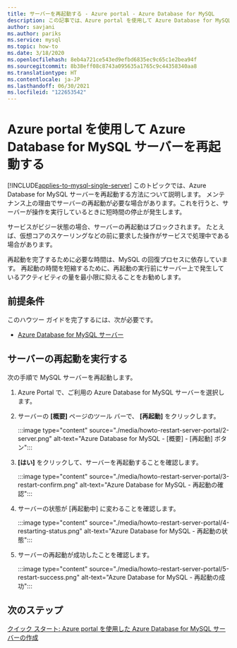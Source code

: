 ```yaml
---
title: サーバーを再起動する - Azure portal - Azure Database for MySQL
description: この記事では、Azure portal を使用して Azure Database for MySQL サーバーを再起動する方法について説明します。
author: savjani
ms.author: pariks
ms.service: mysql
ms.topic: how-to
ms.date: 3/18/2020
ms.openlocfilehash: 8eb4a721ce543ed9efbd6835ec9c65c1e2bea94f
ms.sourcegitcommit: 8b38eff08c8743a095635a1765c9c44358340aa8
ms.translationtype: HT
ms.contentlocale: ja-JP
ms.lasthandoff: 06/30/2021
ms.locfileid: "122653542"
---
```

# <a name="restart-azure-database-for-mysql-server-using-azure-portal"></a>Azure portal を使用して Azure Database for MySQL サーバーを再起動する

[!INCLUDE[applies-to-mysql-single-server](includes/applies-to-mysql-single-server.md)]
このトピックでは、Azure Database for MySQL サーバーを再起動する方法について説明します。 メンテナンス上の理由でサーバーの再起動が必要な場合があります。これを行うと、サーバーが操作を実行しているときに短時間の停止が発生します。

サービスがビジー状態の場合、サーバーの再起動はブロックされます。 たとえば、仮想コアのスケーリングなどの前に要求した操作がサービスで処理中である場合があります。

再起動を完了するために必要な時間は、MySQL の回復プロセスに依存しています。 再起動の時間を短縮するために、再起動の実行前にサーバー上で発生しているアクティビティの量を最小限に抑えることをお勧めします。

## <a name="prerequisites"></a>前提条件
このハウツー ガイドを完了するには、次が必要です。
- [Azure Database for MySQL サーバー](quickstart-create-mysql-server-database-using-azure-portal.md)

## <a name="perform-server-restart"></a>サーバーの再起動を実行する

次の手順で MySQL サーバーを再起動します。

1. Azure Portal で、ご利用の Azure Database for MySQL サーバーを選択します。

2. サーバーの **[概要]** ページのツール バーで、 **[再起動]** をクリックします。

   :::image type="content" source="./media/howto-restart-server-portal/2-server.png" alt-text="Azure Database for MySQL - [概要] - [再起動] ボタン":::

3. **[はい]** をクリックして、サーバーを再起動することを確認します。

   :::image type="content" source="./media/howto-restart-server-portal/3-restart-confirm.png" alt-text="Azure Database for MySQL - 再起動の確認":::

4. サーバーの状態が [再起動中] に変わることを確認します。

   :::image type="content" source="./media/howto-restart-server-portal/4-restarting-status.png" alt-text="Azure Database for MySQL - 再起動の状態":::

5. サーバーの再起動が成功したことを確認します。

   :::image type="content" source="./media/howto-restart-server-portal/5-restart-success.png" alt-text="Azure Database for MySQL - 再起動の成功":::

## <a name="next-steps"></a>次のステップ

[クイック スタート: Azure portal を使用した Azure Database for MySQL サーバーの作成](./quickstart-create-mysql-server-database-using-azure-portal.md)
